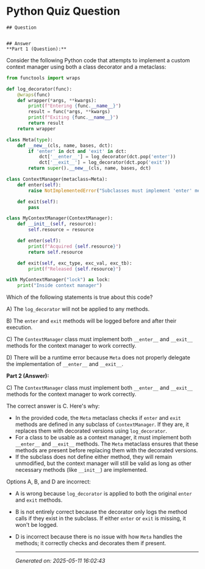 # Python Quiz Question
    
    ## Question
    
    
    ## Answer
    **Part 1 (Question):**

Consider the following Python code that attempts to implement a custom context manager using both a class decorator and a metaclass:

```python
from functools import wraps

def log_decorator(func):
    @wraps(func)
    def wrapper(*args, **kwargs):
        print(f"Entering {func.__name__}")
        result = func(*args, **kwargs)
        print(f"Exiting {func.__name__}")
        return result
    return wrapper

class Meta(type):
    def __new__(cls, name, bases, dct):
        if 'enter' in dct and 'exit' in dct:
            dct['__enter__'] = log_decorator(dct.pop('enter'))
            dct['__exit__'] = log_decorator(dct.pop('exit'))
        return super().__new__(cls, name, bases, dct)

class ContextManager(metaclass=Meta):
    def enter(self):
        raise NotImplementedError("Subclasses must implement 'enter' method")

    def exit(self):
        pass

class MyContextManager(ContextManager):
    def __init__(self, resource):
        self.resource = resource

    def enter(self):
        print(f"Acquired {self.resource}")
        return self.resource

    def exit(self, exc_type, exc_val, exc_tb):
        print(f"Released {self.resource}")

with MyContextManager("lock") as lock:
    print("Inside context manager")
```

Which of the following statements is true about this code?

A) The `log_decorator` will not be applied to any methods.

B) The `enter` and `exit` methods will be logged before and after their execution.

C) The `ContextManager` class must implement both `__enter__` and `__exit__` methods for the context manager to work correctly.

D) There will be a runtime error because `Meta` does not properly delegate the implementation of `__enter__` and `__exit__`.

**Part 2 (Answer):**

C) The `ContextManager` class must implement both `__enter__` and `__exit__` methods for the context manager to work correctly.

The correct answer is C. Here's why:

- In the provided code, the `Meta` metaclass checks if `enter` and `exit` methods are defined in any subclass of `ContextManager`. If they are, it replaces them with decorated versions using `log_decorator`.
- For a class to be usable as a context manager, it must implement both `__enter__` and `__exit__` methods. The `Meta` metaclass ensures that these methods are present before replacing them with the decorated versions.
- If the subclass does not define either method, they will remain unmodified, but the context manager will still be valid as long as other necessary methods (like `__init__`) are implemented.

Options A, B, and D are incorrect:
- A is wrong because `log_decorator` is applied to both the original `enter` and `exit` methods.
- B is not entirely correct because the decorator only logs the method calls if they exist in the subclass. If either `enter` or `exit` is missing, it won't be logged.
- D is incorrect because there is no issue with how `Meta` handles the methods; it correctly checks and decorates them if present.
    
    ---
    *Generated on: 2025-05-11 16:02:43*
    